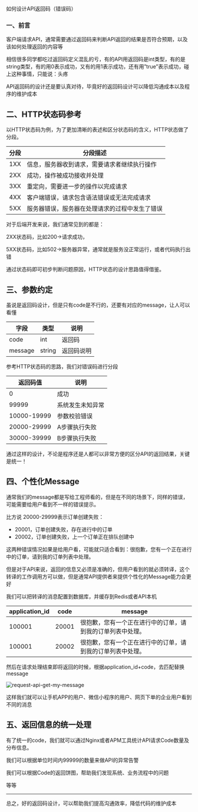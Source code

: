 如何设计API返回码（错误码）

### 一、前言

客户端请求API，通常需要通过返回码来判断API返回的结果是否符合预期，以及该如何处理返回的内容等

相信很多同学都吃过返回码定义混乱的亏，有的API用返回码是int类型，有的是string类型，有的用0表示成功，又有的用1表示成功，还有用”true”表示成功，碰上这种事情，只能说：头疼

API返回码的设计还是要认真对待，毕竟好的返回码设计可以降低沟通成本以及程序的维护成本

## 二、HTTP状态码参考

以HTTP状态码为例，为了更加清晰的表述和区分状态码的含义，HTTP状态做了分段。

| 分段 | 分段描述                                       |
| ---- | ---------------------------------------------- |
| 1XX  | 信息，服务器收到请求，需要请求者继续执行操作   |
| 2XX  | 成功，操作被成功接收并处理                     |
| 3XX  | 重定向，需要进一步的操作以完成请求             |
| 4XX  | 客户端错误，请求包含语法错误或无法完成请求     |
| 5XX  | 服务器错误，服务器在处理请求的过程中发生了错误 |

对于后端开发来说，我们通常见到的都是：

2XX状态码，比如200->请求成功，

5XX状态码，比如502->服务器异常，通常就是服务没正常运行，或者代码执行出错

通过状态码即可初步判断问题原因，HTTP状态的设计思路值得借鉴。

## 三、参数约定

虽说是返回码设计，但是只有code是不行的，还要有对应的message，让人可以看懂

| 字段    | 类型   | 说明       |
| ------- | ------ | ---------- |
| code    | int    | 返回码     |
| message | string | 返回码说明 |

参考HTTP状态码的思路，我们对错误码进行分段

| 返回码值    | 说明             |
| ----------- | ---------------- |
| 0           | 成功             |
| 99999       | 系统发生未知异常 |
| 10000-19999 | 参数校验错误     |
| 20000-29999 | A步骤执行失败    |
| 30000-39999 | B步骤执行失败    |

通过这样的设计，不论是程序还是人都可以非常方便的区分API的返回结果，关键是统一！

## 四、个性化Message

通常我们的message都是写给工程师看的，但是在不同的场景下，同样的错误，可能需要给用户看到不一样的错误提示。

比方说 20000-29999表示订单创建失败：

- 20001，订单创建失败，存在进行中的订单
- 20002，订单创建失败，上一个订单正在排队创建中

这两种错误情况如果是给用户看，可能就只适合看到：很抱歉，您有一个正在进行中的订单，请到我的订单列表中处理。

但是对于API来说，返回的信息又必须是准确的，但用户看到的就必须转译，这个转译的工作调用方可以做，但是通常API提供者来提供个性化的Message能力会更好

我们可以把转译的消息配置到数据库，并缓存到Redis或者API本机

| application_id | code  | message                                                    |
| -------------- | ----- | ---------------------------------------------------------- |
| 100001         | 20001 | 很抱歉，您有一个正在进行中的订单，请到我的订单列表中处理。 |
| 100001         | 20002 | 很抱歉，您有一个正在进行中的订单，请到我的订单列表中处理。 |

然后在请求处理结束即将返回的时候，根据application_id+code，去匹配替换message

![request-api-get-my-message](https://img.ken.io/blog/api/request-api-get-my-message-kbrb.png)

这样我们就可以让手机APP的用户、微信小程序的用户、网页下单的企业用户看到不同的消息

## 五、返回信息的统一处理

有了统一的code，我们就可以通过Nginx或者APM工具统计API请求Code数量及分布信息。

我们可以根据单位时间内99999的数量来做API的异常告警

我们可以根据Code的返回饼图，帮助我们发现系统、业务流程中的问题

等等

------

总之，好的返回码设计，可以帮助我们提高沟通效率，降低代码的维护成本